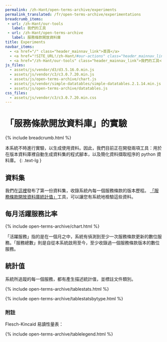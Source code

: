 ```yaml
---
permalink: /zh-Hant/open-terms-archive/experiments
permalink_translated: /fr/open-terms-archive/experimentations
breadcrumb_items:
 - url: /zh-Hant/our-tools
   label: 我們的工具
 - url: /zh-Hant/open-terms-archive
   label: 服務條款開放資料庫
title: Experiments
navbar_items:
  - <a href="/" class="header_mainnav_link">首頁</a>
  - <a href="!SITE_URL!/zh-Hant/#our-actions" class="header_mainnav_link">我們的行動</a>
  - <a href="/zh-Hant/our-tools" class="header_mainnav_link">我們的工具</a>
js_files:
  - assets/js/vendor/d3/d3.5.16.0.min.js	
  - assets/js/vendor/c3/c3.0.7.20.min.js	
  - assets/js/open-terms-archive/chart.js
  - assets/js/vendor/simple-datatables/simple-datatables.2.1.14.min.js
  - assets/js/open-terms-archive/datatables.js
css_files:	
  - assets/js/vendor/c3/c3.0.7.20.min.css
---
```


# 「服務條款開放資料庫」的實驗

{% include breadcrumb.html %}

本系統不時進行實驗，以生成使用資料。因此，我們目前正在開發兩項工具：用於在版本資料庫裡自動生成資料集的程式腳本，以及簡化資料擷取程序的 python 資料庫。
{: .text-lg }

## 資料集

我們在[這裡](https://github.com/ambanum/OpenTermsArchive-versions/releases)發布了第一份資料集，收錄系統內每一個服務條款的版本歷程。 [「服務條款開放資料庫統計值」](https://github.com/ambanum/OpenTermsArchive-stats/)工具，可以讓您有系統地檢驗這些資料。

## 每月活躍服務比率

{% include open-terms-archive/chart.html %}

「活躍服務」指的是在一個月之中，系統有偵測到至少一次服務條款更新的數位服務。「服務總數」則是自從本系統啟用至今，至少收錄過一個服務條款版本的數位服務。

## 統計值

系統所追蹤的每一個服務，都有產生描述統計值，並標註文件類別。

{% include open-terms-archive/tablestats.html %}

{% include open-terms-archive/tablestatsbytype.html %}

### 附註

Flesch-Kincaid 易讀性量表：

{% include open-terms-archive/tablelegend.html %}
